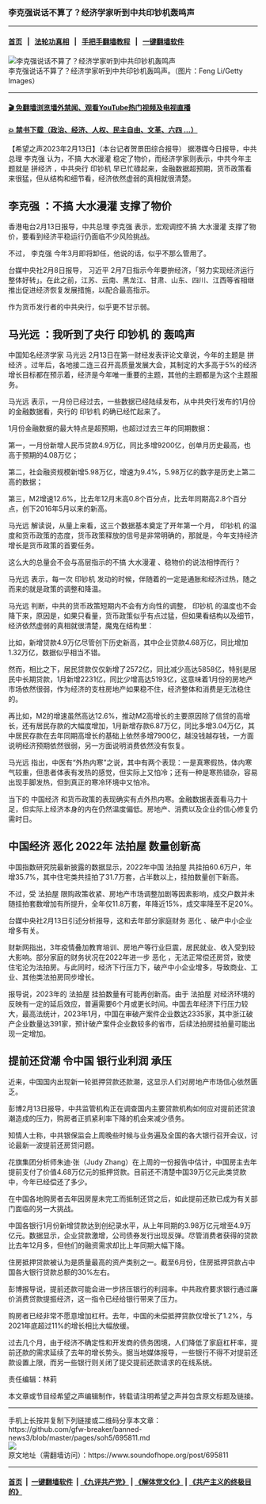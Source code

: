 ### 李克强说话不算了？经济学家听到中共印钞机轰鸣声
------------------------

#### [首页](https://github.com/gfw-breaker/banned-news3/blob/master/README.md) &nbsp;&nbsp;|&nbsp;&nbsp; [法轮功真相](https://github.com/begood0513/basic/blob/master/README.md)  &nbsp;&nbsp;|&nbsp;&nbsp; [手把手翻墙教程](https://github.com/gfw-breaker/guides/wiki)  &nbsp;&nbsp;|&nbsp;&nbsp; [一键翻墙软件](https://github.com/gfw-breaker/nogfw/blob/master/README.md)  



<div><img alt="李克强说话不算了？经济学家听到中共印钞机轰鸣声" src="https://img.soundofhope.org/2023-02/1676325055427.jpg"/>
<br/><figcaption class="caption">
 李克强说话不算了？经济学家听到中共印钞机轰鸣声。（图片：Feng Li/Getty Images）
</figcaption></div><hr/>

#### [ 🎬  免翻墙浏览墙外禁闻、观看YouTube热门视频及电视直播](https://github.com/gfw-breaker/HelloWorld)

#### [ 💥  禁书下载（政治、经济、人权、民主自由、文革、六四 ...）](https://github.com/gfw-breaker/books/blob/master/README.md)

<div><div class="Content__Wrapper sc-1bvya0-0 elmmKw article_body" data-checkusr="" itemprop="articleBody">
 <div id="post_place_1">
 </div>
 <p class="meta-top">
  <span class="meta">
   【希望之声2023年2月13日】（本台记者贺景田综合报导）
  </span>
  据港媒今日报导，中共总理
  <ok href="/term/1429">
   李克强
  </ok>
  认为，不搞
  <ok href="/term/210448">
   大水漫灌
  </ok>
  稳定了物价，而经济学家则表示，中共今年主题就是
  <ok href="/term/838644">
   拼经济
  </ok>
  ，中共央行
  <ok href="/term/194798">
   印钞机
  </ok>
  早已忙碌起来，金融数据超预期，货币政策看来很猛，但从结构和细节看，经济依然虚弱的真相就很清楚。
 </p>
 <h2>
  <strong>
   <ok href="/term/1429">
    李克强
   </ok>
   ：不搞
   <ok href="/term/210448">
    大水漫灌
   </ok>
   支撑了物价
  </strong>
 </h2>
 <p>
  香港电台2月13日报导，中共总理
  <ok href="/term/1429">
   李克强
  </ok>
  表示，宏观调控不搞
  <ok href="/term/210448">
   大水漫灌
  </ok>
  支撑了物价，要看到经济平稳运行仍面临不少风险挑战。
 </p>
 <p>
  不过，
  <ok href="/term/1429">
   李克强
  </ok>
  今年3月即将卸任，他说的话，似乎不那么管用了。
 </p>
 <p>
  台媒中央社2月8日报导，
  <ok href="/term/1063">
   习近平
  </ok>
  2月7日指示今年要拚经济，「努力实现经济运行整体好转」。在此之前，江苏、云南、黑龙江、甘肃、山东、四川、江西等省相继推出促进经济恢复发展措施，以配合最高指示。
 </p>
 <p>
  作为货币发行者的中共央行，似乎更不甘示弱。
 </p>
 <h2>
  <strong>
   <ok href="/term/182432">
    马光远
   </ok>
   ：我听到了央行
   <ok href="/term/194798">
    印钞机
   </ok>
   的
   <ok href="/term/838647">
    轰鸣声
   </ok>
  </strong>
 </h2>
 <p>
  中国知名经济学家
  <ok href="/term/182432">
   马光远
  </ok>
  2月13日在第一财经发表评论文章说，今年的主题是
  <ok href="/term/838644">
   拼经济
  </ok>
  。过年后，各地接二连三召开高质量发展大会，其制定的大多高于5%的经济增长目标都在预示着，经济是今年唯一重要的主题，其他的主题都是为这个主题服务。
 </p>
 <p>
  <ok href="/term/182432">
   马光远
  </ok>
  表示，一月份已经过去，一些数据已经陆续发布，从中共央行发布的1月份的金融数据看，央行的
  <ok href="/term/194798">
   印钞机
  </ok>
  的确已经忙起来了。
 </p>
 <p>
  1月份金融数据的最大特点是超预期，也超过过去三年的同期数据：
 </p>
 <p>
  第一，一月份新增人民币贷款4.9万亿，同比多增9200亿，创单月历史最高，也高于预期的4.08万亿；
 </p>
 <p>
  第二，社会融资规模新增5.98万亿，增速为9.4%，5.98万亿的数字是历史上第二高的数据；
 </p>
 <p>
  第三，M2增速12.6%，比去年12月末高0.8个百分点，比去年同期高2.8个百分点，创下2016年5月以来的新高。
 </p>
 <p>
  <ok href="/term/182432">
   马光远
  </ok>
  解读说，从量上来看，这三个数据基本奠定了开年第一个月，
  <ok href="/term/194798">
   印钞机
  </ok>
  的温度和货币政策的态度，货币政策释放的信号是非常明确的，那就是，今年支持经济增长是货币政策的首要任务。
 </p>
 <p>
  这么大的总量会不会与高层指示的不搞
  <ok href="/term/210448">
   大水漫灌
  </ok>
  、稳物价的说法相悖而行？
 </p>
 <p>
  <ok href="/term/182432">
   马光远
  </ok>
  表示，每一次
  <ok href="/term/194798">
   印钞机
  </ok>
  发动的时候，伴随着的一定是通胀和经济过热，随之而来的就是政策的调整和降温。
 </p>
 <p>
  <ok href="/term/182432">
   马光远
  </ok>
  判断，中共的货币政策短期内不会有方向性的调整，
  <ok href="/term/194798">
   印钞机
  </ok>
  的温度也不会降下来，原因是，如果只看量，货币政策似乎有点过猛，但如果看结构以及细节，经济依然虚弱的真相就很清楚，魔鬼在结构里：
 </p>
 <p>
  比如，新增贷款4.9万亿尽管创下历史新高，其中企业贷款4.68万亿，同比增加1.32万亿，数据似乎相当不错。
 </p>
 <p>
  然而，相比之下，居民贷款仅仅新增了2572亿，同比减少高达5858亿，特别是居民中长期贷款，1月新增2231亿，同比少增高达5193亿，这意味着1月份的房地产市场依然很弱，作为经济的支柱房地产如果稳不住，经济整体和消费是无法稳住的。
 </p>
 <p>
  再比如，M2的增速虽然高达12.6%，推动M2高增长的主要原因除了信贷的高增长，还有居民存款的大幅度增加，1月新增存款6.87万亿，同比多增3.04万亿，其中居民存款在去年同期高增长的基础上依然多增7900亿，越没钱越存钱，一方面说明经济预期依然很弱，另一方面说明消费依然没有恢复。
 </p>
 <p>
  <ok href="/term/182432">
   马光远
  </ok>
  指出，中医有“外热内寒”之说，其中有两个表现：一是真寒假热，体内寒气较重，但患者体表有发热的感觉，但实际上又怕冷；还有一种是寒热错杂，容易出现手脚发热，但到真正的寒冷环境中又怕冷。
 </p>
 <p>
  当下的
  <ok href="/term/2423">
   中国经济
  </ok>
  和货币政策的表现确实有点外热内寒。金融数据表面看马力十足，但实际上经济本身的内在仍然温度偏低。房地产、消费以及企业的信心修复仍需时日。
 </p>
 <h2>
  <strong>
   <ok href="/term/2423">
    中国经济
   </ok>
   <ok href="/term/18213">
    恶化
   </ok>
   2022年
   <ok href="/term/669713">
    法拍屋
   </ok>
   数量创新高
  </strong>
 </h2>
 <p>
  中国指数研究院最新披露的数据显示，2022年中国
  <ok href="/term/669713">
   法拍屋
  </ok>
  共挂拍60.6万户，年增35.7%，其中住宅类共挂拍了31.7万套，占半数以上，挂拍数量创下新高。
 </p>
 <p>
  不过，受
  <ok href="/term/669713">
   法拍屋
  </ok>
  限购政策收紧、房地产市场调整加剧等因素影响，成交户数并未随挂拍套数增加有所提升，全年仅11.8万套，年降近15%，成交率降至不足20%。
 </p>
 <p>
  台媒中央社2月13日引述分析报导，这和去年部分家庭财务
  <ok href="/term/18213">
   恶化
  </ok>
  、破产中小企业增多有关。
 </p>
 <p>
  财新网指出，3年疫情叠加教育培训、房地产等行业巨震，居民就业、收入受到较大影响。部分家庭的财务状况在2022年进一步
  <ok href="/term/18213">
   恶化
  </ok>
  ，无法正常偿还房贷，致使住宅沦为法拍房。与此同时，经济下行压力下，破产中小企业增多，导致商业、工业、其他类法拍房同步增长。
 </p>
 <p>
  报导说，2023年的
  <ok href="/term/669713">
   法拍屋
  </ok>
  挂拍数量有可能再创新高。由于
  <ok href="/term/669713">
   法拍屋
  </ok>
  对经济环境的反映有一定的延后效应，普遍需要6个月或更长时间。中国去年经济下行压力较大，最高法统计，2023年1月，中国在审破产案件企业数达2335家，其中浙江破产企业数量达391家，预计破产案件企业数较多的省市，后续法拍房挂拍量可能出现一定增加。
 </p>
 <h2>
  <strong>
   <ok href="/term/772223">
    提前还贷潮
   </ok>
   令中国
   <ok href="/term/838650">
    银行业利润
   </ok>
   承压
  </strong>
 </h2>
 <p>
  近来，中国国内出现新一轮抵押贷款还款潮，这显示人们对房地产市场信心依然匮乏。
 </p>
 <p>
  彭博2月13日报导，中共监管机构正在调查国内主要贷款机构如何应对提前还贷浪潮造成的压力，购房者正抓紧利率下降的机会来减少债务。
 </p>
 <p>
  知情人士称，中共银保监会上周晚些时候与业务遍及全国的各大银行召开会议，讨论最新一波提前还房贷问题。
 </p>
 <p>
  花旗集团分析师朱迪·张（Judy Zhang）在上周的一份报告中估计，中国房主去年提前支付了价值4.68万亿元的抵押贷款。目前还不清楚中国39万亿元此类贷款中，今年已经偿还了多少。
 </p>
 <p>
  在中国各地购房者去年因房屋未完工而抵制还贷之后，如此提前还款已成为有关部门面临的另一大挑战。
 </p>
 <p>
  中国各银行1月份新增贷款达到创纪录水平，从上年同期的3.98万亿元增至4.9万亿元。数据显示，企业贷款激增，公司债券发行出现反弹。尽管消费者获得的贷款比去年12月多，但他们的融资需求却比上年同期大幅下降。
 </p>
 <p>
  住房抵押贷款被认为是质量最高的资产类别之一。截至6月份，住房抵押贷款占中国各大银行贷款总额的30%左右。
 </p>
 <p>
  彭博报导说，提前还款可能会进一步挤压银行的利润率。中共政府要求银行通过廉价消费贷款提振经济，这一指令已经给银行带来了压力。
 </p>
 <p>
  购房者已经非常不愿意增加杠杆。去年，中国的未偿抵押贷款仅增长了1.2%，与2021年底超过11%的增长相比大幅放缓。
 </p>
 <p>
  过去几个月，由于经济不确定性和开发商的债务困境，人们降低了家庭杠杆率，提前还款的需求延续了去年的增长势头。据当地媒体报导，一些银行不得不对提前还款设置上限，而另一些银行则关闭了提交提前还款请求的在线系统。
 </p>
 <p class="meta-btm">
  责任编辑：林莉
 </p>
 <p class="meta-btm">
  本文章或节目经希望之声编辑制作，转载请注明希望之声并包含原文标题及链接。
 </p>
</div>
</div>
<hr/>
手机上长按并复制下列链接或二维码分享本文章：<br/>
https://github.com/gfw-breaker/banned-news3/blob/master/pages/soh5/695811.md <br/>
<a href='https://github.com/gfw-breaker/banned-news3/blob/master/pages/soh5/695811.md'><img src='https://github.com/gfw-breaker/banned-news3/blob/master/pages/soh5/695811.md.png'/></a> <br/>
原文地址（需翻墙访问）：https://www.soundofhope.org/post/695811


------------------------
#### [首页](https://github.com/gfw-breaker/banned-news3/blob/master/README.md) &nbsp;|&nbsp; [一键翻墙软件](https://github.com/gfw-breaker/nogfw/blob/master/README.md) &nbsp;| [《九评共产党》](https://github.com/gfw-breaker/9ping.md/blob/master/README.md#九评之一评共产党是什么) | [《解体党文化》](https://github.com/gfw-breaker/jtdwh.md/blob/master/README.md) | [《共产主义的终极目的》](https://github.com/gfw-breaker/gczydzjmd.md/blob/master/README.md)


<img src='http://gfw-breaker.win/banned-news3/pages/soh5/695811.md' width='0px' height='0px'/>